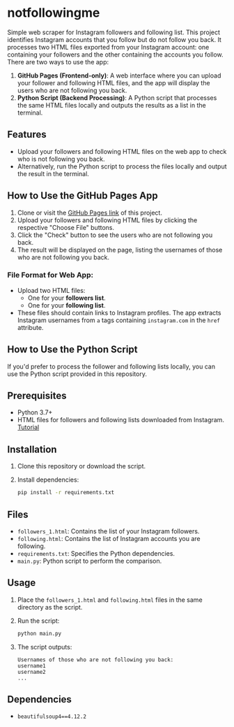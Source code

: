 # notfollowingme
Simple web scraper for Instagram followers and following list. This project identifies Instagram accounts that you follow but do not follow you back. It processes two HTML files exported from your Instagram account: one containing your followers and the other containing the accounts you follow. There are two ways to use the app:

1. **GitHub Pages (Frontend-only)**: A web interface where you can upload your follower and following HTML files, and the app will display the users who are not following you back.
2. **Python Script (Backend Processing)**: A Python script that processes the same HTML files locally and outputs the results as a list in the terminal.

## Features
- Upload your followers and following HTML files on the web app to check who is not following you back.
- Alternatively, run the Python script to process the files locally and output the result in the terminal.

## How to Use the GitHub Pages App
1. Clone or visit the [GitHub Pages link](jessica-pei8.github.io/notfollowingme/) of this project.
2. Upload your followers and following HTML files by clicking the respective "Choose File" buttons.
3. Click the "Check" button to see the users who are not following you back.
4. The result will be displayed on the page, listing the usernames of those who are not following you back.

### File Format for Web App:
- Upload two HTML files:
  - One for your **followers list**.
  - One for your **following list**.
- These files should contain links to Instagram profiles. The app extracts Instagram usernames from `a` tags containing `instagram.com` in the `href` attribute.

## How to Use the Python Script
If you'd prefer to process the follower and following lists locally, you can use the Python script provided in this repository.

## Prerequisites
- Python 3.7+
- HTML files for followers and following lists downloaded from Instagram. [Tutorial](https://help.instagram.com/181231772500920?helpref=about_content)

## Installation

1. Clone this repository or download the script.
2. Install dependencies:

   ```bash
   pip install -r requirements.txt
   ```

## Files
- `followers_1.html`: Contains the list of your Instagram followers.
- `following.html`: Contains the list of Instagram accounts you are following.
- `requirements.txt`: Specifies the Python dependencies.
- `main.py`: Python script to perform the comparison.

## Usage

1. Place the `followers_1.html` and `following.html` files in the same directory as the script.
2. Run the script:

   ```bash
   python main.py
   ```

3. The script outputs:

   ```
   Usernames of those who are not following you back:
   username1
   username2
   ...
   ```

## Dependencies
- `beautifulsoup4==4.12.2`
